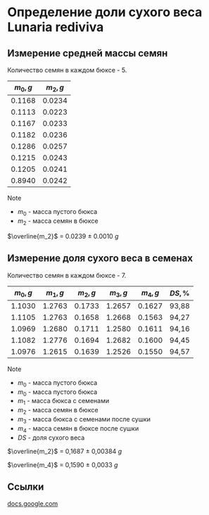 # Определение доли сухого веса **Lunaria rediviva**

## Измерение средней массы семян

Количество семян в каждом бюксе - 5.

| $m_0, g$ | $m_2, g$ |
| -------- | -------- |
| 0.1168   | 0.0234   |
| 0.1113   | 0.0223   |
| 0.1167   | 0.0233   |
| 0.1182   | 0.0236   |
| 0.1286   | 0.0257   |
| 0.1215   | 0.0243   |
| 0.1205   | 0.0241   |
| 0.8940   | 0.0242   |

> [!NOTE]
> * $m_0$ - масса пустого бюкса
> * $m_2$ - масса семян в бюксе

$\overline{m_2}$ = 0.0239 $\pm$ 0.0010 $g$

## Измерение доля сухого веса в семенах

Количество семян в каждом бюксе - 7.

| $m_0, g$ | $m_1, g$ | $m_2, g$ | $m_3, g$ | $m_4, g$ | $DS, \%$ |
| -------- | -------- | -------- | -------- | -------- | -------- |
| 1.1030   | 1.2763   | 0.1733   | 1.2657   | 0.1627   | 93,88    |
| 1.1105   | 1.2763   | 0.1658   | 1.2668   | 0.1563   | 94,27    |
| 1.0969   | 1.2680   | 0.1711   | 1.2580   | 0.1611   | 94,16    |
| 1.1082   | 1.2776   | 0.1694   | 1.2682   | 0.1600   | 94,45    |
| 1.0976   | 1.2615   | 0.1639   | 1.2526   | 0.1550   | 94,57    |

> [!NOTE]
> * $m_0$ - масса пустого бюкса
> * $m_0$ - масса пустого бюкса
> * $m_1$ - масса бюкса с семенами
> * $m_2$ - масса семян в бюксе
> * $m_3$ - масса бюкса с семенами после сушки
> * $m_4$ - масса семян в бюксе после сушки
> * $DS$ - доля сухого веса

$\overline{m_2}$ = 0,1687 $\pm$ 0,00384 $g$

$\overline{m_4}$ = 0,1590 $\pm$ 0,0033 $g$

## Ссылки

[docs.google.com](https://docs.google.com/spreadsheets/d/1aT91nhTfCJs10P0NaxmBw86QWPGgr-mXIiTniYsnXRI/edit?usp=sharing)
